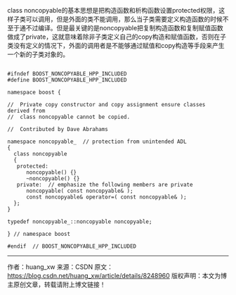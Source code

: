 class noncopyable的基本思想是把构造函数和析构函数设置protected权限，这样子类可以调用，但是外面的类不能调用，那么当子类需要定义构造函数的时候不至于通不过编译。但是最关键的是noncopyable把复制构造函数和复制赋值函数做成了private，这就意味着除非子类定义自己的copy构造和赋值函数，否则在子类没有定义的情况下，外面的调用者是不能够通过赋值和copy构造等手段来产生一个新的子类对象的。

```

#ifndef BOOST_NONCOPYABLE_HPP_INCLUDED
#define BOOST_NONCOPYABLE_HPP_INCLUDED

namespace boost {

//  Private copy constructor and copy assignment ensure classes derived from
//  class noncopyable cannot be copied.

//  Contributed by Dave Abrahams

namespace noncopyable_  // protection from unintended ADL
{
  class noncopyable
  {
   protected:
      noncopyable() {}
      ~noncopyable() {}
   private:  // emphasize the following members are private
      noncopyable( const noncopyable& );
      const noncopyable& operator=( const noncopyable& );
  };
}

typedef noncopyable_::noncopyable noncopyable;

} // namespace boost

#endif  // BOOST_NONCOPYABLE_HPP_INCLUDED

```

---------------------
作者：huang_xw
来源：CSDN
原文：https://blog.csdn.net/huang_xw/article/details/8248960
版权声明：本文为博主原创文章，转载请附上博文链接！
